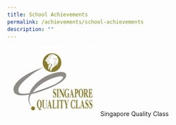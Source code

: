 ```yaml
---
title: School Achievements
permalink: /achievements/school-achievements
description: ""
---
```

![](/images/Singapre%20Quality%20Class.jpg)
Singapore Quality Class